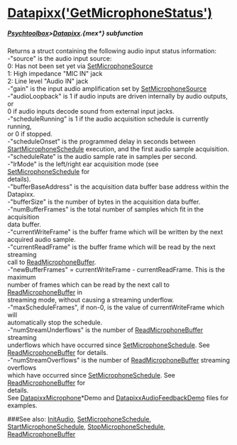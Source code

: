 # [Datapixx('GetMicrophoneStatus')](Datapixx-GetMicrophoneStatus) 
##### [Psychtoolbox](Psychtoolbox)>[Datapixx](Datapixx).{mex*} subfunction


Returns a struct containing the following audio input status information:  
-"source" is the audio input source:  
   0: Has not been set yet via [SetMicrophoneSource](SetMicrophoneSource)  
   1: High impedance "MIC IN" jack  
   2: Line level "Audio IN" jack  
-"gain" is the input audio amplification set by [SetMicrophoneSource](SetMicrophoneSource)  
-"audioLoopback" is 1 if audio inputs are driven internally by audio outputs, or  
0 if audio inputs decode sound from external input jacks.  
-"scheduleRunning" is 1 if the audio acquisition schedule is currently running,  
or 0 if stopped.  
-"scheduleOnset" is the programmed delay in seconds between  
[StartMicrophoneSchedule](StartMicrophoneSchedule) execution, and the first audio sample acquisition.  
-"scheduleRate" is the audio sample rate in samples per second.  
-"lrMode" is the left/right ear acquisition mode (see [SetMicrophoneSchedule](SetMicrophoneSchedule) for  
details).  
-"bufferBaseAddress" is the acquisition data buffer base address within the  
Datapixx.  
-"bufferSize" is the number of bytes in the acquisition data buffer.  
-"numBufferFrames" is the total number of samples which fit in the acquisition  
data buffer.  
-"currentWriteFrame" is the buffer frame which will be written by the next  
acquired audio sample.  
-"currentReadFrame" is the buffer frame which will be read by the next streaming  
call to [ReadMicrophoneBuffer](ReadMicrophoneBuffer).  
-"newBufferFrames" = currentWriteFrame - currentReadFrame. This is the maximum  
number of frames which can be read by the next call to [ReadMicrophoneBuffer](ReadMicrophoneBuffer) in  
streaming mode, without causing a streaming underflow.  
-"maxScheduleFrames", if non-0, is the value of currentWriteFrame which will  
automatically stop the schedule.  
-"numStreamUnderflows" is the number of [ReadMicrophoneBuffer](ReadMicrophoneBuffer) streaming  
underflows which have occurred since [SetMicrophoneSchedule](SetMicrophoneSchedule). See  
[ReadMicrophoneBuffer](ReadMicrophoneBuffer) for details.  
-"numStreamOverflows" is the number of [ReadMicrophoneBuffer](ReadMicrophoneBuffer) streaming overflows  
which have occurred since [SetMicrophoneSchedule](SetMicrophoneSchedule). See [ReadMicrophoneBuffer](ReadMicrophoneBuffer) for  
details.  
See [DatapixxMicrophone](DatapixxMicrophone)\*Demo and [DatapixxAudioFeedbackDemo](DatapixxAudioFeedbackDemo) files for examples.  
  


###See also:
[InitAudio](Datapixx-InitAudio), [SetMicrophoneSchedule](Datapixx-SetMicrophoneSchedule), [StartMicrophoneSchedule](Datapixx-StartMicrophoneSchedule), [StopMicrophoneSchedule](Datapixx-StopMicrophoneSchedule), [ReadMicrophoneBuffer](Datapixx-ReadMicrophoneBuffer)
